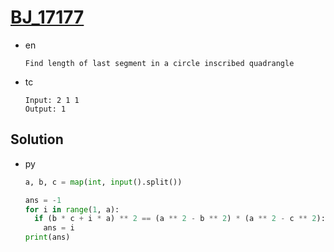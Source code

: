# [BJ_17177](https://acmicpc.net/problem/17177)

* en

  ```en
  Find length of last segment in a circle inscribed quadrangle
  ```

* tc

  ```tc
  Input: 2 1 1
  Output: 1
  ```

## Solution

* py

  ```py
  a, b, c = map(int, input().split())

  ans = -1
  for i in range(1, a):
    if (b * c + i * a) ** 2 == (a ** 2 - b ** 2) * (a ** 2 - c ** 2):
      ans = i
  print(ans)
  ```

